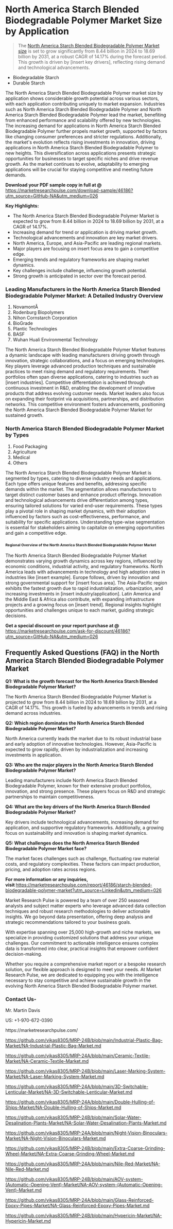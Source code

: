<h1>North America Starch Blended Biodegradable Polymer Market&nbsp;Size by Application</h1><blockquote><p>The <a href="https://marketresearchpulse.com/download-sample/46186?utm_source=GitHub-NA&amp;utm_medium=026">North America Starch Blended Biodegradable Polymer Market size</a> is set to grow significantly from 8.44 billion in 2024 to 18.69 billion by 2031, at a robust CAGR of 14.17% during the forecast period. This growth is driven by [insert key drivers], reflecting rising demand and technological advancements.</p></blockquote><ul><li>Biodegradable Starch<li> Durable Starch</li></ul><p>The North America Starch Blended Biodegradable Polymer market size by application shows considerable growth potential across various sectors, with each application contributing uniquely to market expansion. Industries such as North America Starch Blended Biodegradable Polymer and North America Starch Blended Biodegradable Polymer lead the market, benefiting from enhanced performance and scalability offered by new technologies. The increasing demand for applications in North America Starch Blended Biodegradable Polymer further propels market growth, supported by factors like changing consumer preferences and stricter regulations. Additionally, the market's evolution reflects rising investments in innovation, driving applications in North America Starch Blended Biodegradable Polymer to new heights. This diversification across applications presents strategic opportunities for businesses to target specific niches and drive revenue growth. As the market continues to evolve, adaptability to emerging applications will be crucial for staying competitive and meeting future demands.</p><p><strong>Download your PDF sample copy in full at @ </strong><a href="https://marketresearchpulse.com/download-sample/46186?utm_source=GitHub-NA&amp;utm_medium=026">https://marketresearchpulse.com/download-sample/46186?utm_source=GitHub-NA&amp;utm_medium=026</a></p><p><strong>Key Highlights: </strong></p><ul><li>The North America Starch Blended Biodegradable Polymer Market is expected to grow from 8.44 billion in 2024 to 18.69 billion by 2031, at a CAGR of 14.17%.</li><li>Increasing demand for trend or application is driving market growth.</li><li>Technological advancements and innovation are key market drivers.</li><li>North America, Europe, and Asia-Pacific are leading regional markets.</li><li>Major players are focusing on insert focus area to gain a competitive edge.</li><li>Emerging trends and regulatory frameworks are shaping market dynamics.</li><li>Key challenges include challenge, influencing growth potential.</li><li>Strong growth is anticipated in sector over the forecast period.</li></ul><h3>Leading Manufacturers in the North America Starch Blended Biodegradable Polymer Market: A Detailed Industry Overview</h3><ol><li>NovamontÂ </li><li>Rodenburg Biopolymers</li><li>Nihon Cornstarch Corporation</li><li>BioGrade</li><li>Plantic Technologies</li><li>BASF</li><li>Wuhan Huali Environmental Technology</li></ol><div class="flex max-w-full flex-col flex-grow"><div class="min-h-8 text-message flex w-full flex-col items-end gap-2 whitespace-normal break-words [.text-message+&amp;]:mt-5" dir="auto" data-message-author-role="assistant" data-message-id="fd8432e4-4910-450d-b182-61b7bfb0a01f" data-message-model-slug="gpt-4o"><div class="flex w-full flex-col gap-1 empty:hidden first:pt-[3px]"><div class="markdown prose w-full break-words dark:prose-invert light"><p>The North America Starch Blended Biodegradable Polymer Market features a dynamic landscape with leading manufacturers driving growth through innovation, strategic collaborations, and a focus on emerging technologies. Key players leverage advanced production techniques and sustainable practices to meet rising demand and regulatory requirements. Their portfolios often span diverse applications, catering to industries such as [insert industries]. Competitive differentiation is achieved through continuous investment in R&amp;D, enabling the development of innovative products that address evolving customer needs. Market leaders also focus on expanding their footprint via acquisitions, partnerships, and distribution networks. This competitive environment fosters advancements, positioning the North America Starch Blended Biodegradable Polymer Market for sustained growth.</p></div></div></div></div><h3>North America Starch Blended Biodegradable Polymer Market by Types</h3><ol><li>Food Packaging<li> Agriculture<li> Medical<li> Others</li></ol><div class="flex max-w-full flex-col flex-grow"><div class="min-h-8 text-message flex w-full flex-col items-end gap-2 whitespace-normal break-words [.text-message+&amp;]:mt-5" dir="auto" data-message-author-role="assistant" data-message-id="084470be-0bb7-4664-bddf-5156b4f41249" data-message-model-slug="gpt-4o-mini"><div class="flex w-full flex-col gap-1 empty:hidden first:pt-[3px]"><div class="markdown prose w-full break-words dark:prose-invert light"><p>The North America Starch Blended Biodegradable Polymer Market is segmented by types, catering to diverse industry needs and applications. Each type offers unique features and benefits, addressing specific demands within the market. The segmentation allows manufacturers to target distinct customer bases and enhance product offerings. Innovation and technological advancements drive differentiation among types, ensuring tailored solutions for varied end-user requirements. These types play a pivotal role in shaping market dynamics, with their adoption influenced by factors such as cost-effectiveness, performance, and suitability for specific applications. Understanding type-wise segmentation is essential for stakeholders aiming to capitalize on emerging opportunities and gain a competitive edge.</p></div></div></div></div><h3><span style="font-size: 11px;">Regional Overview of the North America Starch Blended Biodegradable Polymer Market</span></h3><div class="flex max-w-full flex-col flex-grow"><div class="min-h-8 text-message flex w-full flex-col items-end gap-2 whitespace-normal break-words [.text-message+&amp;]:mt-5" dir="auto" data-message-author-role="assistant" data-message-id="e9038762-ce64-4e30-91c9-9bd413514231" data-message-model-slug="gpt-4o-mini"><div class="flex w-full flex-col gap-1 empty:hidden first:pt-[3px]"><div class="markdown prose w-full break-words dark:prose-invert light"><p>The North America Starch Blended Biodegradable Polymer Market demonstrates varying growth dynamics across key regions, influenced by economic conditions, industrial activity, and regulatory frameworks. North America leads with advancements in technology and high adoption rates in industries like [insert example]. Europe follows, driven by innovation and strong governmental support for [insert focus area]. The Asia-Pacific region exhibits the fastest growth due to rapid industrialization, urbanization, and increasing investments in [insert industry/application]. Latin America and the Middle East &amp; Africa also contribute, with expanding infrastructure projects and a growing focus on [insert trend]. Regional insights highlight opportunities and challenges unique to each market, guiding strategic decisions.</p></div></div></div></div><p><strong>Get a special discount on your report purchase at @ </strong><a href="https://marketresearchpulse.com/ask-for-discount/46186?utm_source=GitHub-NA&amp;utm_medium=026">https://marketresearchpulse.com/ask-for-discount/46186?utm_source=GitHub-NA&amp;utm_medium=026</a></p><h2>Frequently Asked Questions (FAQ) in the North America Starch Blended Biodegradable Polymer Market</h2><p><strong>Q1: What is the growth forecast for the North America Starch Blended Biodegradable Polymer Market?</strong></p><p>The North America Starch Blended Biodegradable Polymer Market is projected to grow from 8.44 billion in 2024 to 18.69 billion by 2031, at a CAGR of 14.17%. This growth is fueled by advancements in trends and rising demand across industries.</p><p><strong>Q2: Which region dominates the North America Starch Blended Biodegradable Polymer Market?</strong></p><p>North America currently leads the market due to its robust industrial base and early adoption of innovative technologies. However, Asia-Pacific is expected to grow rapidly, driven by industrialization and increasing investments in application.</p><p><strong>Q3: Who are the major players in the North America Starch Blended Biodegradable Polymer Market?</strong></p><p>Leading manufacturers include North America Starch Blended Biodegradable Polymer, known for their extensive product portfolios, innovation, and strong presence. These players focus on R&amp;D and strategic partnerships to maintain competitiveness.</p><p><strong>Q4: What are the key drivers of the North America Starch Blended Biodegradable Polymer Market?</strong></p><p>Key drivers include technological advancements, increasing demand for application, and supportive regulatory frameworks. Additionally, a growing focus on sustainability and innovation is shaping market dynamics.</p><p><strong>Q5: What challenges does the North America Starch Blended Biodegradable Polymer Market face?</strong></p><p>The market faces challenges such as challenge, fluctuating raw material costs, and regulatory complexities. These factors can impact production, pricing, and adoption rates across regions.</p><p><strong>For more information or any inquiries, visit&nbsp;</strong><a href="https://marketresearchpulse.com/report/46186/starch-blended-biodegradable-polymer-market?utm_source=Linkedin&utm_medium=026">https://marketresearchpulse.com/report/46186/starch-blended-biodegradable-polymer-market?utm_source=Linkedin&utm_medium=026</a></p><p>Market Research Pulse is powered by a team of over 250 seasoned analysts and subject matter experts who leverage advanced data collection techniques and robust research methodologies to deliver actionable insights. We go beyond data presentation, offering deep analysis and strategic recommendations tailored to your business goals.</p><p>With expertise spanning over 25,000 high-growth and niche markets, we specialize in providing customized solutions that address your unique challenges. Our commitment to actionable intelligence ensures complex data is transformed into clear, practical insights that empower confident decision-making.</p><p>Whether you require a comprehensive market report or a bespoke research solution, our flexible approach is designed to meet your needs. At Market Research Pulse, we are dedicated to equipping you with the intelligence necessary to stay competitive and achieve sustainable growth in the evolving North America Starch Blended Biodegradable Polymer market.</p><h3><strong>Contact Us-</strong></h3><p>Mr. Martin Davis</p><p>US: +1-970-672-0390</p><p>https://marketresearchpulse.com/</p><p><a href="https://github.com/vikas8305/MRP-24B/blob/main/Industrial-Plastic-Bag-Market/NA-Industrial-Plastic-Bag-Market.md">https://github.com/vikas8305/MRP-24B/blob/main/Industrial-Plastic-Bag-Market/NA-Industrial-Plastic-Bag-Market.md</a></p><p><a href="https://github.com/vikas8305/MRP-24A/blob/main/Ceramic-Textile-Market/NA-Ceramic-Textile-Market.md">https://github.com/vikas8305/MRP-24A/blob/main/Ceramic-Textile-Market/NA-Ceramic-Textile-Market.md</a></p><p><a href="https://github.com/vikas8305/MRP-24B/blob/main/Laser-Marking-System-Market/NA-Laser-Marking-System-Market.md">https://github.com/vikas8305/MRP-24B/blob/main/Laser-Marking-System-Market/NA-Laser-Marking-System-Market.md</a></p><p><a href="https://github.com/vikas8305/MRP-24A/blob/main/3D-Switchable-Lenticular-Market/NA-3D-Switchable-Lenticular-Market.md">https://github.com/vikas8305/MRP-24A/blob/main/3D-Switchable-Lenticular-Market/NA-3D-Switchable-Lenticular-Market.md</a></p><p><a href="https://github.com/vikas8305/MRP-24A/blob/main/Double-Hulling-of-Ships-Market/NA-Double-Hulling-of-Ships-Market.md">https://github.com/vikas8305/MRP-24A/blob/main/Double-Hulling-of-Ships-Market/NA-Double-Hulling-of-Ships-Market.md</a></p><p><a href="https://github.com/vikas8305/MRP-24B/blob/main/Solar-Water-Desalination-Plants-Market/NA-Solar-Water-Desalination-Plants-Market.md">https://github.com/vikas8305/MRP-24B/blob/main/Solar-Water-Desalination-Plants-Market/NA-Solar-Water-Desalination-Plants-Market.md</a></p><p><a href="https://github.com/vikas8305/MRP-24A/blob/main/Night-Vision-Binoculars-Market/NA-Night-Vision-Binoculars-Market.md">https://github.com/vikas8305/MRP-24A/blob/main/Night-Vision-Binoculars-Market/NA-Night-Vision-Binoculars-Market.md</a></p><p><a href="https://github.com/vikas8305/MRP-24B/blob/main/Extra-Coarse-Grinding-Wheel-Market/NA-Extra-Coarse-Grinding-Wheel-Market.md">https://github.com/vikas8305/MRP-24B/blob/main/Extra-Coarse-Grinding-Wheel-Market/NA-Extra-Coarse-Grinding-Wheel-Market.md</a></p><p><a href="https://github.com/vikas8305/MRP-24A/blob/main/Nile-Red-Market/NA-Nile-Red-Market.md">https://github.com/vikas8305/MRP-24A/blob/main/Nile-Red-Market/NA-Nile-Red-Market.md</a></p><p><a href="https://github.com/vikas8305/MRP-24B/blob/main/AOV-system-(Automatic-Opening-Vent)-Market/NA-AOV-system-(Automatic-Opening-Vent)-Market.md">https://github.com/vikas8305/MRP-24B/blob/main/AOV-system-(Automatic-Opening-Vent)-Market/NA-AOV-system-(Automatic-Opening-Vent)-Market.md</a></p><p><a href="https://github.com/vikas8305/MRP-24A/blob/main/Glass-Reinforced-Epoxy-Pipes-Market/NA-Glass-Reinforced-Epoxy-Pipes-Market.md">https://github.com/vikas8305/MRP-24A/blob/main/Glass-Reinforced-Epoxy-Pipes-Market/NA-Glass-Reinforced-Epoxy-Pipes-Market.md</a></p><p><a href="https://github.com/vikas8305/MRP-24B/blob/main/Hypericin-Market/NA-Hypericin-Market.md">https://github.com/vikas8305/MRP-24B/blob/main/Hypericin-Market/NA-Hypericin-Market.md</a></p>

